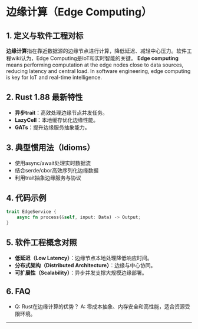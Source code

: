 # 边缘计算（Edge Computing）

## 1. 定义与软件工程对标

**边缘计算**指在靠近数据源的边缘节点进行计算，降低延迟、减轻中心压力。软件工程wiki认为，Edge Computing是IoT和实时智能的关键。
**Edge computing** means performing computation at the edge nodes close to data sources, reducing latency and central load. In software engineering, edge computing is key for IoT and real-time intelligence.

## 2. Rust 1.88 最新特性

- **异步trait**：高效处理边缘节点并发任务。
- **LazyCell**：本地缓存优化边缘性能。
- **GATs**：提升边缘服务抽象能力。

## 3. 典型惯用法（Idioms）

- 使用async/await处理实时数据流
- 结合serde/cbor高效序列化边缘数据
- 利用trait抽象边缘服务与协议

## 4. 代码示例

```rust
trait EdgeService {
    async fn process(&self, input: Data) -> Output;
}
```

## 5. 软件工程概念对照

- **低延迟（Low Latency）**：边缘节点本地处理降低响应时间。
- **分布式架构（Distributed Architecture）**：边缘与中心协同。
- **可扩展性（Scalability）**：异步并发支撑大规模边缘部署。

## 6. FAQ

- Q: Rust在边缘计算的优势？
  A: 零成本抽象、内存安全和高性能，适合资源受限环境。

---
